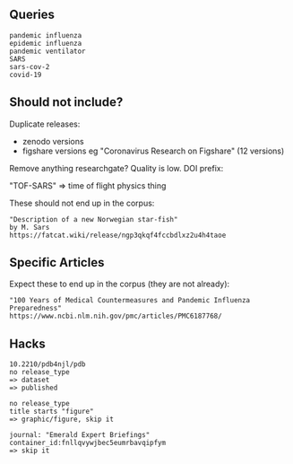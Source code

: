 
## Queries

    pandemic influenza
    epidemic influenza
    pandemic ventilator
    SARS
    sars-cov-2
    covid-19

## Should not include?

Duplicate releases:

- zenodo versions
- figshare versions
    eg "Coronavirus Research on Figshare" (12 versions)

Remove anything researchgate? Quality is low. DOI prefix: 

"TOF-SARS" => time of flight physics thing

These should not end up in the corpus:

    "Description of a new Norwegian star-fish"
    by M. Sars
    https://fatcat.wiki/release/ngp3qkqf4fccbdlxz2u4h4taoe

## Specific Articles

Expect these to end up in the corpus (they are not already):

    "100 Years of Medical Countermeasures and Pandemic Influenza Preparedness"
    https://www.ncbi.nlm.nih.gov/pmc/articles/PMC6187768/


## Hacks

    10.2210/pdb4njl/pdb
    no release_type
    => dataset
    => published

    no release_type
    title starts "figure"
    => graphic/figure, skip it

    journal: "Emerald Expert Briefings"
    container_id:fnllqvywjbec5eumrbavqipfym
    => skip it

